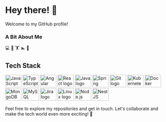 
<h1 align="left">Hey there! 👋</h1>
<p align="left">Welcome to my GitHub profile!</p>

### A Bit About Me
 💻 🏀 🏋 🏊 🧗

<h2 align="left">Tech Stack</h2>

<div align="left">
  <img src="https://cdn.jsdelivr.net/gh/devicons/devicon/icons/javascript/javascript-original.svg" height="40" width="52" alt="JavaScript logo" />
  <img src="https://cdn.jsdelivr.net/gh/devicons/devicon/icons/typescript/typescript-original.svg" height="40" width="52" alt="TypeScript logo" />
  <img src="https://cdn.jsdelivr.net/gh/devicons/devicon/icons/angularjs/angularjs-original.svg" height="40" width="52" alt="Angular logo" />
  <img src="https://cdn.jsdelivr.net/gh/devicons/devicon/icons/react/react-original.svg" height="40" width="52" alt="React logo" />
  <img src="https://cdn.jsdelivr.net/gh/devicons/devicon/icons/java/java-original.svg" height="40" width="52" alt="Java logo" />
  <img src="https://cdn.jsdelivr.net/gh/devicons/devicon/icons/spring/spring-original.svg" height="40" width="52" alt="Spring Boot logo" />
  <img src="https://cdn.jsdelivr.net/gh/devicons/devicon/icons/git/git-original.svg" height="40" width="52" alt="Git logo" />
  <img src="https://cdn.jsdelivr.net/gh/devicons/devicon/icons/kubernetes/kubernetes-plain.svg" height="40" width="52" alt="Kubernetes logo" />
  <img src="https://cdn.jsdelivr.net/gh/devicons/devicon/icons/docker/docker-original.svg" height="40" width="52" alt="Docker logo" />
  <img src="https://cdn.jsdelivr.net/gh/devicons/devicon/icons/mongodb/mongodb-original.svg" height="40" width="52" alt="MongoDB logo" />
  <img src="https://cdn.jsdelivr.net/gh/devicons/devicon/icons/mysql/mysql-original.svg" height="40" width="52" alt="MySQL logo" />
  <img src="https://cdn.jsdelivr.net/gh/devicons/devicon/icons/jira/jira-original.svg" height="40" width="52" alt="Jira logo" />
  <img src="https://cdn.jsdelivr.net/gh/devicons/devicon/icons/linux/linux-original.svg" height="40" width="52" alt="Linux logo" />
  <img src="https://cdn.jsdelivr.net/gh/devicons/devicon/icons/nodejs/nodejs-original.svg" height="40" width="52" alt="Node.js logo" />
  <img src="https://cdn.jsdelivr.net/gh/devicons/devicon/icons/nestjs/nestjs-plain.svg" height="40" width="52" alt="NestJS logo" />
</div>

Feel free to explore my repositories and get in touch. Let's collaborate and make the tech world even more exciting! 🚀


